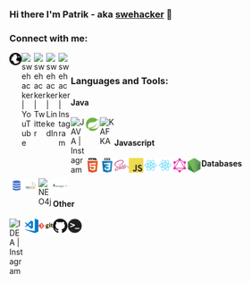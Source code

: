 ### Hi there I'm Patrik - aka [swehacker][website] 👋

### Connect with me:

[<img align="left" alt="swehacker.com" width="22px" src="https://raw.githubusercontent.com/iconic/open-iconic/master/svg/globe.svg" />][website]
[<img align="left" alt="swehacker | YouTube" width="22px" src="https://cdn.jsdelivr.net/npm/simple-icons@v3/icons/youtube.svg" />][youtube]
[<img align="left" alt="swehacker | Twitter" width="22px" src="https://cdn.jsdelivr.net/npm/simple-icons@v3/icons/twitter.svg" />][twitter]
[<img align="left" alt="swehacker | LinkedIn" width="22px" src="https://cdn.jsdelivr.net/npm/simple-icons@v3/icons/linkedin.svg" />][linkedin]
[<img align="left" alt="swehacker | Instagram" width="22px" src="https://cdn.jsdelivr.net/npm/simple-icons@v3/icons/instagram.svg" />][instagram]

<br />

### Languages and Tools:

#### Java

<img align="left" alt="JAVA | Instagram" width="26px" src="https://cdn.jsdelivr.net/npm/simple-icons@v3/icons/java.svg" />
<img align="left" alt="SPRING" width="26px" src="https://raw.githubusercontent.com/github/explore/80688e429a7d4ef2fca1e82350fe8e3517d3494d/topics/spring-boot/spring-boot.png" />
<img align="left" alt="KAFKA" width="26px" src="https://upload.wikimedia.org/wikipedia/commons/0/0a/Apache_kafka-icon.svg" />
<br />

#### Javascript


<img align="left" alt="HTML5" width="26px" src="https://raw.githubusercontent.com/github/explore/80688e429a7d4ef2fca1e82350fe8e3517d3494d/topics/html/html.png" />
<img align="left" alt="CSS3" width="26px" src="https://raw.githubusercontent.com/github/explore/80688e429a7d4ef2fca1e82350fe8e3517d3494d/topics/css/css.png" />
<img align="left" alt="Sass" width="26px" src="https://raw.githubusercontent.com/github/explore/80688e429a7d4ef2fca1e82350fe8e3517d3494d/topics/sass/sass.png" />
<img align="left" alt="JavaScript" width="26px" src="https://raw.githubusercontent.com/github/explore/80688e429a7d4ef2fca1e82350fe8e3517d3494d/topics/javascript/javascript.png" />
<img align="left" alt="React" width="26px" src="https://raw.githubusercontent.com/github/explore/80688e429a7d4ef2fca1e82350fe8e3517d3494d/topics/react/react.png" />
<img align="left" alt="React-Native" width="26px" src="https://raw.githubusercontent.com/github/explore/80688e429a7d4ef2fca1e82350fe8e3517d3494d/topics/react-native/react-native.png" />
<img align="left" alt="GraphQL" width="26px" src="https://raw.githubusercontent.com/github/explore/80688e429a7d4ef2fca1e82350fe8e3517d3494d/topics/graphql/graphql.png" />
<img align="left" alt="Node.js" width="26px" src="https://raw.githubusercontent.com/github/explore/80688e429a7d4ef2fca1e82350fe8e3517d3494d/topics/nodejs/nodejs.png" />

#### Databases

<img align="left" alt="SQL" width="26px" src="https://raw.githubusercontent.com/github/explore/80688e429a7d4ef2fca1e82350fe8e3517d3494d/topics/sql/sql.png" />
<img align="left" alt="MySQL" width="26px" src="https://raw.githubusercontent.com/github/explore/80688e429a7d4ef2fca1e82350fe8e3517d3494d/topics/mysql/mysql.png" />
<img align="left" alt="NEO4j" width="26px" src="https://avatars1.githubusercontent.com/u/201120?s=200&v=4" />
<img align="left" alt="MongoDB" width="26px" src="https://raw.githubusercontent.com/github/explore/80688e429a7d4ef2fca1e82350fe8e3517d3494d/topics/mongodb/mongodb.png" />
<br />

#### Other

<img align="left" alt="IDEA | Instagram" width="26px" src="https://cdn.jsdelivr.net/npm/simple-icons@v3/icons/intellijidea.svg" />
<img align="left" alt="Visual Studio Code" width="26px" src="https://raw.githubusercontent.com/github/explore/80688e429a7d4ef2fca1e82350fe8e3517d3494d/topics/visual-studio-code/visual-studio-code.png" />
<img align="left" alt="Git" width="26px" src="https://raw.githubusercontent.com/github/explore/80688e429a7d4ef2fca1e82350fe8e3517d3494d/topics/git/git.png" />
<img align="left" alt="GitHub" width="26px" src="https://raw.githubusercontent.com/github/explore/78df643247d429f6cc873026c0622819ad797942/topics/github/github.png" />
<img align="left" alt="Terminal" width="26px" src="https://raw.githubusercontent.com/github/explore/80688e429a7d4ef2fca1e82350fe8e3517d3494d/topics/terminal/terminal.png" />
<br />

[website]: https://swehacker.com
[twitter]: https://twitter.com/patrikfalk_com
[youtube]: https://youtube.com/swehacker
[instagram]: https://instagram.com/swehacker
[linkedin]: https://linkedin.com/in/falkpatrik
